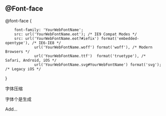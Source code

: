 ## @Font-face   @font-face {        font-family: 'YourWebFontName';        src: url('YourWebFontName.eot'); /* IE9 Compat Modes */        src: url('YourWebFontName.eot?#iefix') format('embedded-opentype'), /* IE6-IE8 */                 url('YourWebFontName.woff') format('woff'), /* Modern Browsers */                 url('YourWebFontName.ttf')  format('truetype'), /* Safari, Android, iOS */                 url('YourWebFontName.svg#YourWebFontName') format('svg'); /* Legacy iOS */   }字体压缩字体个是生成Add...